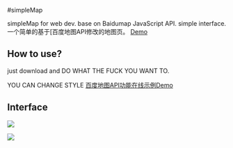 #simpleMap 

simpleMap for web dev. base on Baidumap JavaScript API. simple interface.
一个简单的基于[百度地图API修改的地图页。
[Demo](http://viggoz.com/simpleMap/)
## How to use?
just download and DO WHAT THE FUCK YOU WANT TO.

YOU CAN CHANGE STYLE [百度地图API功能在线示例Demo](http://developer.baidu.com/map/jsdemo.htm)

## Interface
![](http://ww2.sinaimg.cn/large/6cc4d03agw1f6opars9aqj20rs09mac2.jpg)

![](http://ww3.sinaimg.cn/large/6cc4d03agw1f6opbd3lzaj20rs09ndhy.jpg)
